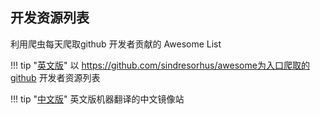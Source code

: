 ## 开发资源列表

利用爬虫每天爬取github 开发者贡献的 Awesome List

!!! tip "[英文版](https://asmen.icopy.site)"
    以 https://github.com/sindresorhus/awesome为入口爬取的github 开发者资源列表
    
!!! tip "[中文版](https://asmcn.icopy.site)"
    英文版机器翻译的中文镜像站
    
